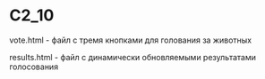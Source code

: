 # C2_10
vote.html - файл с тремя кнопками для голования за животных

results.html - файл с динамически обновляемыми результатами голосования
